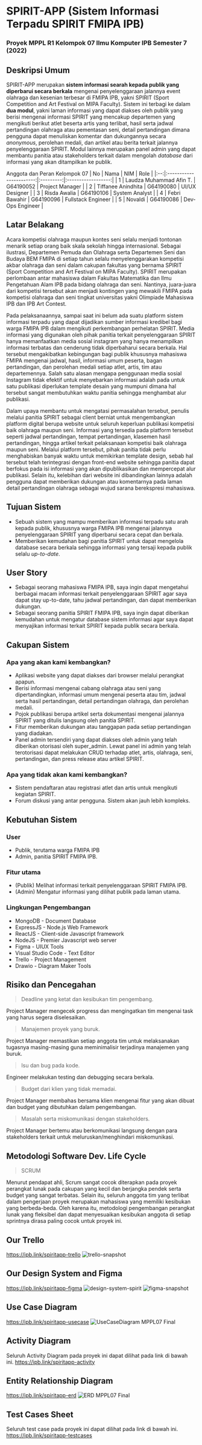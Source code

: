 # SPIRIT-APP (Sistem Informasi Terpadu SPIRIT FMIPA IPB)
### Proyek MPPL R1 Kelompok 07 Ilmu Komputer IPB Semester 7 (2022)

## Deskripsi Umum
SPIRIT-APP merupakan **sistem informasi searah kepada publik yang diperbarui secara berkala** mengenai penyelenggaraan jalannya event olahraga dan kesenian terbesar di FMIPA IPB, yakni SPIRIT (Sport Competition and Art Festival on MIPA Faculty). Sistem ini terbagi ke dalam **dua modul**, yakni laman informasi yang dapat diakses oleh publik yang berisi mengenai informasi SPIRIT yang mencakup departemen yang mengikuti berikut atlet beserta artis yang terlibat, hasil serta jadwal pertandingan olahraga atau pementasan seni, detail pertandingan dimana pengguna dapat menuliskan komentar dan dukungannya secara *anonymous*, perolehan medali, dan artikel atau berita terkait jalannya penyelenggaraan SPIRIT. Modul lainnya merupakan panel admin yang dapat membantu panitia atau stakeholders terkait dalam mengolah *database* dari informasi yang akan ditampilkan ke publik.

Anggota dan Peran Kelompok 07
| No |           Nama          |    NIM    |        Role        |
|:--:|:-----------------------:|:---------:|:------------------:|
| 1  | Laudza Muhammad Afin T. | G64190052 | Project Manager    |
| 2  | Tiffanee Anindhita      | G64190080 | UI/UX Designer     |
| 3  | Risda Awalia            | G64190106 | System Analyst     |
| 4  | Febri Bawahir           | G64190096 | Fullstack Engineer |
| 5  | Novaldi                 | G64190086 | Dev-Ops Engineer   |

## Latar Belakang
Acara kompetisi olahraga maupun kontes seni selalu menjadi tontonan menarik setiap orang baik skala sekolah hingga internasional. Sebagai ilustrasi, Departemen Pemuda dan Olahraga serta Departemen Seni dan Budaya BEM FMIPA di setiap tahun selalu menyelenggarakan kompetisi akbar olahraga dan seni dalam cakupan fakultas yang bernama SPIRIT (Sport Competition and Art Festival on MIPA Faculty). SPIRIT merupakan perlombaan antar mahasiswa dalam Fakultas Matematika dan Ilmu Pengetahuan Alam IPB pada bidang olahraga dan seni. Nantinya, juara-juara dari kompetisi tersebut akan menjadi kontingen yang mewakili FMIPA pada kompetisi olahraga dan seni tingkat universitas yakni Olimpiade Mahasiswa IPB dan IPB Art Contest.

Pada pelaksanaannya, sampai saat ini belum ada suatu platform sistem informasi terpadu yang dapat dijadikan sumber informasi kredibel bagi warga FMIPA IPB dalam mengikuti perkembangan perhelatan SPIRIT. Media informasi yang digunakan oleh pihak panitia terkait penyelenggaraan SPIRIT hanya memanfaatkan media sosial instagram yang hanya menampilkan informasi terbatas dan cenderung tidak diperbaharui secara berkala. Hal tersebut mengakibatkan kebingungan bagi publik khususnya mahasiswa FMIPA mengenai jadwal, hasil, informasi umum peserta, bagan pertandingan, dan perolehan medali setiap atlet, artis, tim atau departemennya. Salah satu alasan mengapa penggunaan media sosial Instagram tidak efektif untuk menyebarkan informasi adalah pada untuk satu publikasi diperlukan template desain yang mumpuni dimana hal tersebut sangat membutuhkan waktu panitia sehingga menghambat alur publikasi.

Dalam upaya membantu untuk mengatasi permasalahan tersebut, penulis melalui panitia SPIRIT sebagai client berniat untuk mengembangkan platform digital berupa website untuk seluruh keperluan publikasi kompetisi baik olahraga maupun seni. Informasi yang tersedia pada platform tersebut seperti jadwal pertandingan, tempat pertandingan,  klasemen hasil pertandingan, hingga artikel terkait pelaksanaan kompetisi baik olahraga maupun seni. Melalui platform tersebut, pihak panitia tidak perlu menghabiskan banyak waktu untuk memikirkan template design, sebab hal tersebut telah terintegrasi dengan front-end website sehingga panitia dapat berfokus pada isi informasi yang akan dipublikasikan dan mempercepat alur publikasi. Selain itu, kelebihan dari website ini dibandingkan lainnya adalah pengguna dapat memberikan dukungan atau komentarnya pada laman detail pertandingan olahraga sebagai wujud sarana berekspresi mahasiswa.

## Tujuan Sistem
- Sebuah sistem yang mampu memberikan informasi terpadu satu arah kepada publik, khususnya warga FMIPA IPB mengenai jalannya penyelenggaraan SPIRIT yang diperbarui secara cepat dan berkala.
- Memberikan kemudahan bagi panitia SPIRIT untuk dapat mengelola database secara berkala sehingga informasi yang tersaji kepada publik selalu *up-to-date*.

## User Story
- Sebagai seorang mahasiswa FMIPA IPB, saya ingin dapat mengetahui berbagai macam informasi terkait penyelenggaraan SPIRIT agar saya dapat stay up-to-date, tahu jadwal pertandingan, dan dapat memberikan dukungan.
- Sebagai seorang panitia SPIRIT FMIPA IPB, saya ingin dapat diberikan kemudahan untuk mengatur database sistem informasi agar saya dapat menyajikan informasi terkait SPIRIT kepada publik secara berkala.

## Cakupan Sistem
### Apa yang akan kami kembangkan?
- Aplikasi website yang dapat diakses dari browser melalui perangkat apapun.
- Berisi informasi mengenai cabang olahraga atau seni yang dipertandingkan, informasi umum mengenai peserta atau tim, jadwal serta hasil pertandingan, detail pertandingan olahraga, dan perolehan medali.
- Pojok publikasi berupa artikel serta dokumentasi mengenai jalannya SPIRIT yang ditulis langsung oleh panitia SPIRIT.
- Fitur memberikan dukungan atau tanggapan pada setiap pertandingan yang diadakan.
- Panel admin tersendiri yang dapat diakses oleh admin yang telah diberikan otorisasi oleh super_admin. Lewat panel ini admin yang telah terotorisasi dapat melakukan CRUD terhadap atlet, artis, olahraga, seni, pertandingan, dan press release atau artikel SPIRIT.

### Apa yang tidak akan kami kembangkan?
- Sistem pendaftaran atau registrasi atlet dan artis untuk mengikuti kegiatan SPIRIT.
- Forum diskusi yang antar pengguna. Sistem akan jauh lebih kompleks.

## Kebutuhan Sistem
### User
- Publik, terutama warga FMIPA IPB
- Admin, panitia SPIRIT FMIPA IPB.
### Fitur utama
- (Publik) Melihat informasi terkait penyelenggaraan SPIRIT FMIPA IPB.
- (Admin) Mengatur informasi yang dilihat publik pada laman utama.
### Lingkungan Pengembangan
- MongoDB - Document Database
- ExpressJS - Node.js Web Framework
- ReactJS - Client-side Javascript framework
- NodeJS - Premier Javascript web server
- Figma - UIUX Tools
- Visual Studio Code - Text Editor
- Trello - Project Management
- Drawio - Diagram Maker Tools

## Risiko dan Pencegahan
> Deadline yang ketat dan kesibukan tim pengembang.

Project Manager mengecek progress dan mengingatkan tim mengenai task yang harus segera diselesaikan.

> Manajemen proyek yang buruk.

Project Manager memastikan setiap anggota tim untuk melaksanakan tugasnya masing-masing guna meminimalisir terjadinya manajemen yang buruk.

> Isu dan bug pada kode.

Engineer melakukan testing dan debugging secara berkala.

> Budget dari klien yang tidak memadai.

Project Manager membahas bersama klien mengenai fitur yang akan dibuat dan budget yang dibutuhkan dalam pengembangan.

> Masalah serta miskomunikasi dengan stakeholders.

Project Manager bertemu atau berkomunikasi langsung dengan para stakeholders terkait untuk meluruskan/menghindari miskomunikasi.

## Metodologi Software Dev. Life Cycle
> SCRUM

Menurut pendapat ahli, Scrum sangat cocok diterapkan pada proyek perangkat lunak pada cakupan yang kecil dan berjangka pendek serta budget yang sangat terbatas. Selain itu, seluruh anggota tim yang terlibat dalam pengerjaan proyek merupakan mahasiswa yang memiliki kesibukan yang berbeda-beda. Oleh karena itu, metodologi pengembangan perangkat lunak yang fleksibel dan dapat menyesuaikan kesibukan anggota di setiap sprintnya dirasa paling cocok untuk proyek ini.

## Our Trello
https://ipb.link/spiritapp-trello
![trello-snapshot](https://user-images.githubusercontent.com/77919010/204895209-e4fbafac-bd2f-4f44-a1c3-2da6932016f3.jpg)

## Our Design System and Figma
https://ipb.link/spiritapp-figma
![design-system-spirit](https://user-images.githubusercontent.com/77919010/204895354-99742231-f9ee-4251-968c-2b48d9141566.png)
![figma-snapshot](https://user-images.githubusercontent.com/77919010/204895525-bc75f604-5270-4e04-b321-41f5ac9f63f2.png)

## Use Case Diagram
https://ipb.link/spiritapp-usecase
![UseCaseDiagram MPPL07 Final](https://user-images.githubusercontent.com/77919010/204895680-2480d15d-3b62-465f-8527-30d84a62340c.jpg)

## Activity Diagram
Seluruh Activity Diagram pada proyek ini dapat dilihat pada link di bawah ini.
https://ipb.link/spiritapp-activity

## Entity Relationship Diagram
https://ipb.link/spiritapp-erd
![ERD MPPL07 Final](https://user-images.githubusercontent.com/77919010/204896064-767138ea-ad60-41c0-9789-3da54db59584.jpg)

## Test Cases Sheet
Seluruh test case pada proyek ini dapat dilihat pada link di bawah ini.
https://ipb.link/spiritapp-testcases

